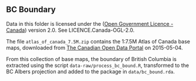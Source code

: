 ## BC Boundary

Data in this folder is licensed under the ([Open Government Licence - Canada](http://open.canada.ca/en/open-government-licence-canada)) version 2.0. See LICENCE.Canada-OGL-2.0.

The file `atlas_of_canada_7.5M.zip` contains the 1:7.5M Atlas of Canada base maps, downloaded from [The Canadian Open Data Portal](http://open.canada.ca/data/en/dataset/f77c2027-ed4a-5f6e-9395-067af3e9fc1e) on 2015-05-04.

From this collection of base maps, the boundary of British Columbia is extracted using the script `data-raw/process_bc_bound.R`, transformed to the BC Albers projection and added to the package in `data/bc_bound.rda`.
